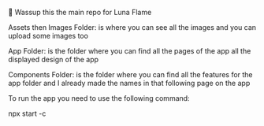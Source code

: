 👋 Wassup this the main repo for Luna Flame


Assets then Images Folder:
is where you can see all the images and you can upload some images too

App Folder:
is the folder where you can find all the pages of the app all the displayed design of the app

Components Folder:
is the folder where you can find all the features for the app folder and I already made the names in that following page on the app

To run the app you need to use the following command:

npx start -c
